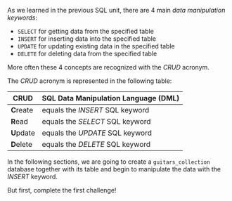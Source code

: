 As we learned in the previous SQL unit, there are 4 main _data manipulation keywords_: 

- `SELECT` for getting data from the specified table
- `INSERT` for inserting data into the specified table
- `UPDATE` for updating existing data in the specified table
- `DELETE` for deleting data from the specified table

More often these 4 concepts are recognized with the _CRUD_ acronym. 

The _CRUD_ acronym is represented in the following table:

| CRUD | SQL Data Manipulation Language (DML) |
|------------|------------------------------------|
| **C**reate | equals the _INSERT_ SQL keyword |
| **R**ead   | equals the _SELECT_ SQL keyword |
| **U**pdate | equals the _UPDATE_ SQL keyword |
| **D**elete | equals the _DELETE_ SQL keyword |


In the following sections, we are going to create a `guitars_collection` database together with its table and begin to manipulate the data with the _INSERT_ keyword.

But first, complete the first challenge!